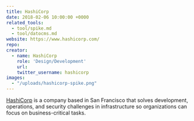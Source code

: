 ```yaml
---
title: HashiCorp
date: 2018-02-06 10:00:00 +0000
related_tools:
  - tool/spike.md
  - tool/datocms.md
website: https://www.hashicorp.com/
repo:
creator:
  - name: HashiCorp
    role: 'Design/Development'
    url:
    twitter_username: hashicorp
images:
  - "/uploads/hashicorp-spike.png"
---
```


[HashiCorp](https://www.hashicorp.com/) is a company based in San Francisco that solves development, operations, and security challenges in infrastructure so organizations can focus on business-critical tasks.
